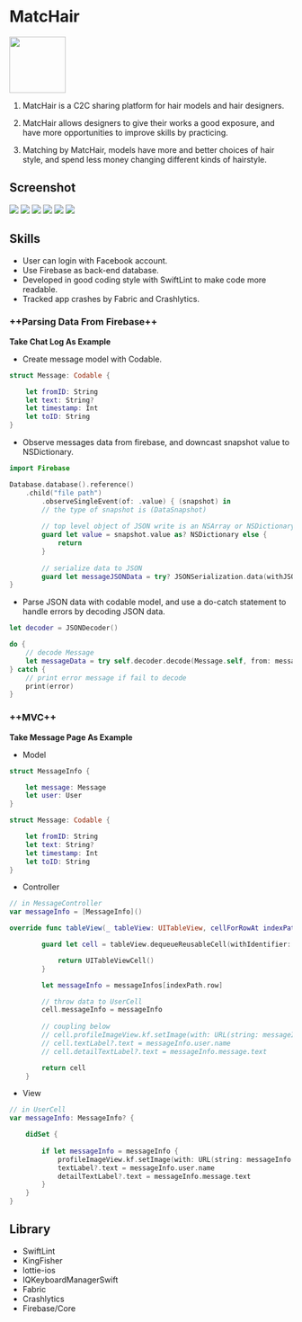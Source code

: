 
# MatcHair
<a href="https://itunes.apple.com/us/app/matchair/id1439561086?l=zh&ls=1&mt=8"><img src="https://i.imgur.com/JBz4hfK.png" width="100"></a> 
1. MatcHair is a C2C sharing platform for hair models and hair designers.

2. MatcHair allows designers to give their works a good exposure, and have more opportunities to improve skills by practicing.
3. Matching by MatcHair, models have more and better choices of hair style, and spend less money changing different kinds of hairstyle.

## Screenshot
![](https://i.imgur.com/yJqt5mU.png) ![](https://i.imgur.com/YqmATw1.png) 
![](https://i.imgur.com/aTQoaDz.png) ![](https://i.imgur.com/d7Z8YUh.png) 
![](https://i.imgur.com/wZhZMnv.png) ![](https://i.imgur.com/WPR5gzt.png)

## Skills

- User can login with Facebook account.
- Use Firebase as back-end database.
- Developed in good coding style with SwiftLint to make code more readable.
- Tracked app crashes by Fabric and Crashlytics.
### ++Parsing Data From Firebase++
**Take Chat Log As Example**

- Create message model with Codable.

``` Swift
struct Message: Codable {

    let fromID: String
    let text: String?
    let timestamp: Int
    let toID: String
}
```

- Observe messages data from firebase, and downcast snapshot value to NSDictionary.
``` Swift
import Firebase
```
``` Swift
Database.database().reference()
    .child("file path")
        .observeSingleEvent(of: .value) { (snapshot) in
        // the type of snapshot is (DataSnapshot)
        
        // top level object of JSON write is an NSArray or NSDictionary
        guard let value = snapshot.value as? NSDictionary else {
            return
        }
        
        // serialize data to JSON 
        guard let messageJSONData = try? JSONSerialization.data(withJSONObject: value) else { return }
}
```

- Parse JSON data with codable model, and use a do-catch statement to handle errors by decoding JSON data.

``` Swift
let decoder = JSONDecoder()
```

``` Swift
do {
    // decode Message
    let messageData = try self.decoder.decode(Message.self, from: messageJSONData) 
} catch {
    // print error message if fail to decode
    print(error)
}
```
### ++MVC++
**Take Message Page As Example**
- Model
``` Swift
struct MessageInfo {

    let message: Message
    let user: User
}

struct Message: Codable {

    let fromID: String
    let text: String?
    let timestamp: Int
    let toID: String
}
```
- Controller
``` Swift
// in MessageController
var messageInfo = [MessageInfo]()

override func tableView(_ tableView: UITableView, cellForRowAt indexPath: IndexPath) -> UITableViewCell {

        guard let cell = tableView.dequeueReusableCell(withIdentifier: "cellId", for: indexPath) as? UserCell else {

            return UITableViewCell()
        }

        let messageInfo = messageInfos[indexPath.row]

        // throw data to UserCell
        cell.messageInfo = messageInfo
        
        // coupling below
        // cell.profileImageView.kf.setImage(with: URL(string: messageInfo.user.imageURL))
        // cell.textLabel?.text = messageInfo.user.name
        // cell.detailTextLabel?.text = messageInfo.message.text

        return cell
    }
```
- View
``` Swift
// in UserCell
var messageInfo: MessageInfo? {

    didSet {
    
        if let messageInfo = messageInfo {
            profileImageView.kf.setImage(with: URL(string: messageInfo.user.imageURL))
            textLabel?.text = messageInfo.user.name
            detailTextLabel?.text = messageInfo.message.text  
        }
    }  
}

```
## Library

- SwiftLint
- KingFisher
- lottie-ios
- IQKeyboardManagerSwift
- Fabric
- Crashlytics
- Firebase/Core


